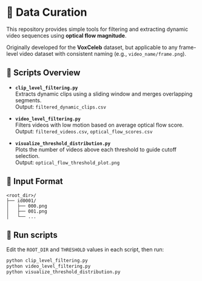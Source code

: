 # 🎥 Data Curation

This repository provides simple tools for filtering and extracting dynamic video sequences using **optical flow magnitude**.

Originally developed for the **VoxCeleb** dataset, but applicable to any frame-level video dataset with consistent naming (e.g., `video_name/frame.png`).


## 📄 Scripts Overview

- **`clip_level_filtering.py`**  
  Extracts dynamic clips using a sliding window and merges overlapping segments.  
  Output: `filtered_dynamic_clips.csv`

- **`video_level_filtering.py`**  
  Filters videos with low motion based on average optical flow score.  
  Output: `filtered_videos.csv`, `optical_flow_scores.csv`

- **`visualize_threshold_distribution.py`**  
  Plots the number of videos above each threshold to guide cutoff selection.  
  Output: `optical_flow_threshold_plot.png`


## 📁 Input Format


```
<root_dir>/
├── id0001/
│   ├── 000.png
│   ├── 001.png
│   └── ...
```


## 🚀 Run scripts

Edit the `ROOT_DIR` and `THRESHOLD` values in each script, then run:

```bash
python clip_level_filtering.py
python video_level_filtering.py
python visualize_threshold_distribution.py
```
